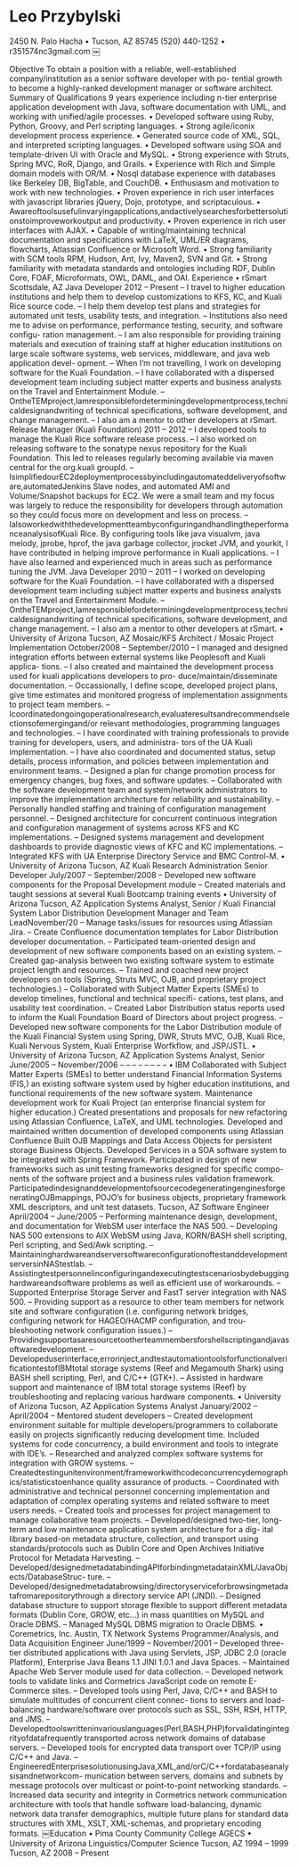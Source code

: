 Leo Przybylski
==============
2450 N. Palo Hacha • Tucson, AZ 85745 (520) 440-1252 • r351574nc3gmail.com
￼


Objective
To obtain a position with a reliable, well-established company/institution as a senior software developer with po- tential growth to become a highly-ranked development manager or software architect.
Summary of Qualifications
9 years experience including n-tier enterprise application development with Java, software documentation with UML, and working with unified/agile processes.
• Developed software using Ruby, Python, Groovy, and Perl scripting languages.
• Strong agile/iconix development process experience.
• Generated source code of XML, SQL, and interpreted scripting languages.
• Developed software using SOA and template-driven UI with Oracle and MySQL.
• Strong experience with Struts, Spring MVC, RoR, Django, and Grails.
• Experience with Rich and Simple domain models with OR/M.
• Nosql database experience with databases like Berkeley DB, BigTable, and CouchDB.
• Enthusiasm and motivation to work with new technologies.
• Proven experience in rich user interfaces with javascript libraries jQuery, Dojo, prototype, and scriptaculous.
• Awareoftoolsusefulinvaryingapplications,andactivelysearchesforbettersolutionstoimproveworkoutput and productivity.
• Proven experience in rich user interfaces with AJAX.
• Capable of writing/maintaining technical documentation and specifications with LaTeX, UML/ER diagrams, flowcharts, Atlassian Confluence or Microsoft Word.
• Strong familiarity with SCM tools RPM, Hudson, Ant, Ivy, Maven2, SVN and Git.
• Strong familiarity with metadata standards and ontologies including RDF, Dublin Core, FOAF, Microformats, OWL, DAML, and OAI.
Experience
• rSmart Scottsdale, AZ
Java Developer 2012 – Present
– I travel to higher education institutions and help them to develop customizations to KFS, KC, and Kuali Rice source code.
– I help them develop test plans and strategies for automated unit tests, usability tests, and integration.
– Institutions also need me to advise on performance, performance testing, security, and software configu-
ration management.
– I am also responsible for providing training materials and execution of training staff at higher education
institutions on large scale software systems, web services, middleware, and java web application devel-
opment.
– When I’m not travelling, I work on developing software for the Kuali Foundation.
– I have collaborated with a dispersed development team including subject matter experts and business
analysts on the Travel and Entertainment Module.
– OntheTEMproject,Iamresponsiblefordeterminingdevelopmentprocess,technicaldesignandwriting
of technical specifications, software development, and change management.
– I also am a mentor to other developers at rSmart.
Release Manager (Kuali Foundation) 2011 – 2012
– I developed tools to manage the Kuali Rice software release process.
– I also worked on releasing software to the sonatype nexus repository for the Kuali Foundation. This led
to releases regularly becoming available via maven central for the org.kuali groupId.
– IsimplifiedourEC2deploymentprocessbyincludingautomateddeliveryofsoftware,automatedJenkins Slave nodes, and automated AMI and Volume/Snapshot backups for EC2. We were a small team and my focus was largely to reduce the responsibility for developers through automation so they could focus
more on development and less on process.
– IalsoworkedwiththedevelopmentteambyconfiguringandhandlingtheperformanceanalysisofKuali
Rice. By configuring tools like java visualvm, java melody, jprobe, hprof, the java garbage collector, jrocket
JVM, and yourkit, I have contributed in helping improve performance in Kuali applications.
– I have also learned and experienced much in areas such as performance tuning the JVM.
Java Developer 2010 – 2011
– I worked on developing software for the Kuali Foundation.
– I have collaborated with a dispersed development team including subject matter experts and business
analysts on the Travel and Entertainment Module.
– OntheTEMproject,Iamresponsiblefordeterminingdevelopmentprocess,technicaldesignandwriting
of technical specifications, software development, and change management.
– I also am a mentor to other developers at rSmart.
• University of Arizona Tucson, AZ Mosaic/KFS Architect / Mosaic Project Implementation October/2008 – September/2010
– I managed and designed integration efforts between external systems like Peoplesoft and Kuali applica- tions.
– I also created and maintained the development process used for kuali applications developers to pro- duce/maintain/disseminate documentation.
– Occassionally, I define scope, developed project plans, give time estimates and monitored progress of implementation assignments to project team members.
– Icoordinatedongoingoperationalresearch,evaluateresultsandrecommendselectionsofemergingand/or relevant methodologies, programming languages and technologies.
– I have coordinated with training professionals to provide training for developers, users, and administra- tors of the UA Kuali implementation.
– I have also coordinated and documented status, setup details, process information, and policies between implementation and environment teams.
– Designed a plan for change promotion process for emergency changes, bug fixes, and software updates.
– Collaborated with the software development team and system/network administrators to improve the
implementation architecture for reliability and sustainability.
– Personally handled staffing and training of configuration management personnel.
– Designed architecture for concurrent continuous integration and configuration management of systems
across KFS and KC implementations.
– Designed systems management and development dashboards to provide diagnostic views of KFC and
KC implementations.
– Integrated KFS with UA Enterprise Directory Service and BMC Control-M.
• University of Arizona Tucson, AZ Kuali Research Administration Senior Developer July/2007 – September/2008
– Developed new software components for the Proposal Development module
– Created materials and taught sessions at several Kuali Bootcamp training events
• University of Arizona Tucson, AZ
Application Systems Analyst, Senior / Kuali Financial System Labor Distribution Development Manager and Team LeadNovember/20
– Manage tasks/issues for resources using Atlassian Jira.
– Create Confluence documentation templates for Labor Distribution developer documentation.
– Participated team-oriented design and development of new software components based on an existing
system.
– Created gap-analysis between two existing software system to estimate project length and resources.
– Trained and coached new project developers on tools (Spring, Struts MVC, OJB, and proprietary project
technologies.)
– Collaborated with Subject Matter Experts (SMEs) to develop timelines, functional and technical specifi-
cations, test plans, and usability test coordination.
– Created Labor Distribution status reports used to inform the Kuali Foundation Board of Directors about
project progress.
– Developed new software components for the Labor Distribution module of the Kuali Financial System
using Spring, DWR, Struts MVC, OJB, Kuali Rice, Kuali Nervous System, Kuali Enterprise Worfkflow, and JSP/JSTL.
• University of Arizona Tucson, AZ Application Systems Analyst, Senior June/2005 – November/2006
–
– –
– – – –
– • IBM
Collaborated with Subject Matter Experts (SMEs) to better understand Financial Information Systems (FIS,) an existing software system used by higher education institutions, and functional requirements of the new software system.
Maintenance development work for Kuali Project (an enterprise financial system for higher education.) Created presentations and proposals for new refactoring using Atlassian Confluence, LaTeX, and UML technologies.
Developed and maintained written documention of developed components using Atlassian Confluence Built OJB Mappings and Data Access Objects for persistent storage Business Objects.
Developed Services in a SOA software system to be integrated with Spring Framework.
Participated in design of new frameworks such as unit testing frameworks designed for specific compo- nents of the software project and a business rules validation framework. ParticipatedindesignanddevelopmentofsourcecodegeneratingenginesforgeneratingOJBmappings, POJO’s for business objects, proprietary framework XML descriptors, and unit test datasets.
Tucson, AZ
Software Engineer April/2004 – June/2005
– Performing maintenance design, development, and documentation for WebSM user interface the NAS 500.
– Developing NAS 500 extensions to AIX WebSM using Java, KORN/BASH shell scripting, Perl scripting, and Sed/Awk scripting.
– MaintaininghardwareandserversoftwareconfigurationoftestanddevelopmentserversinNAStestlab.
– Assistingtestpersonnelinconfiguringandexecutingtestscenariosbydebugginghardwareandsoftware
problems as well as efficient use of workarounds.
– Supported Enterprise Storage Server and FastT server integration with NAS 500.
– Providing support as a resource to other team members for network site and software configuration
(i.e. configuring network bridges, configuring network for HAGEO/HACMP configuration, and trou-
bleshooting network configuration issues.)
– Providingsupportasaresourcetootherteammembersforshellscriptingandjavasoftwaredevelopment.
– Developeduserinterface,errorinject,andtestautomationtoolsforfunctionalverificationtestofIBMtotal
storage systems (Reef and Megamouth Shark) using BASH shell scripting, Perl, and C/C++ (GTK+).
– Assisted in hardware support and maintenance of IBM total storage systems (Reef) by troubleshooting
and replacing various hardware components.
• University of Arizona Tucson, AZ
Application Systems Analyst January/2002 – April/2004
– Mentored student developers
– Created development environment suitable for multiple developers/programmers to collaborate easily
on projects significantly reducing development time. Included systems for code concurrency, a build
environment and tools to integrate with IDE’s.
– Researched and analyzed complex software systems for integration with GROW systems.
– Createdtestingunitenvironment/frameworkwithcodeconcurrencydemographics/statisticstoenhance
quality assurance of products.
– Coordinated with administrative and technical personnel concerning implementation and adaptation of
complex operating systems and related software to meet users needs.
– Created tools and processes for project management to manage collaborative team projects.
– Developed/designed two-tier, long-term and low maintenance application system architecture for a dig- ital library based-on metadata structure, collection, and transport using standards/protocols such as Dublin Core and Open Archives Initiative Protocol for Metadata Harvesting.
– Developed/designedmetadatabindingAPIforbindingmetadatainXML/JavaObjects/DatabaseStruc- ture.
– Developed/designedmetadatabrowsing/directoryserviceforbrowsingmetadatafromarepositorythrough a directory service API (JNDI).
– Designed database structure to support storage flexible to support different metadata formats (Dublin Core, GROW, etc...) in mass quantities on MySQL and Oracle DBMS.
– Managed MySQL DBMS migration to Oracle DBMS.
• Coremetrics, Inc. Austin, TX
Network Systems Programmer/Analysis, and Data Acquisition Engineer June/1999 – November/2001
– Developed three-tier distributed applications with Java using Servlets, JSP, JDBC 2.0 (oracle Platform), Enterprise Java Beans 1.1 JINI 1.0.1 and Java Spaces.
– Maintained Apache Web Server module used for data collection.
– Developed network tools to validate links and Cormetrics JavaScript code on remote E-Commerce sites.
– Developed tools using Perl, Java, C/C++ and BASH to simulate multitudes of concurrent client connec-
tions to servers and load-balancing hardware/software over protocols such as SSL, SSH, RSH, HTTP, and
JMS.
– Developedtoolswritteninvariouslanguages(Perl,BASH,PHP)forvalidatingintegrityofdatafrequently
transported across network domains of database servers.
– Developed tools for encrypted data transport over TCP/IP using C/C++ and Java.
– EngineeredEnterprisesolutionusingJava,XML,and/orC/C++fordatabaseanalysisandnetworkcom-
munication between servers, domains and subnets by message protocols over multicast or point-to-point
networking standards.
– Increased data security and integrity in Cormetrics network communication architecture with tools that
handle software load-balancing, dynamic network data transfer demographics, multiple future plans for standard data structures with XML, XSLT, XML-schemas, and proprietary encoding formats.
￼Education
• Pima County Community College
AGECS
• University of Arizona Linguistics/Computer Science
Tucson, AZ
1994 – 1999
Tucson, AZ
2008 – Present
